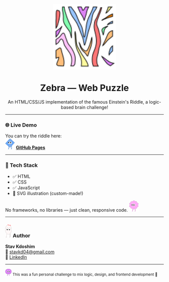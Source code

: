 <p align="center">
  <img src="favicon.svg" alt="Einstein Riddle Logo" width="200"/>
</p>

<h1 align="center"> Zebra — Web Puzzle</h1>

<p align="center">
  An HTML/CSS/JS implementation of the famous Einstein's Riddle, a logic-based brain challenge!
</p>

---

### 🌐 Live Demo

You can try the riddle here:  
<img src="blue.svg" alt="Character 1" width="30"/> [**GitHub Pages**](https://zebra-puzzle-ryvy.vercel.app/)

---

### 🧰 Tech Stack

- ✅ HTML
- ✅ CSS
- ✅ JavaScript
- 🎨 SVG illustration (custom-made!)

No frameworks, no libraries — just clean, responsive code. <img src="pink.svg" alt="Character 1" width="30"/>

---
### <img src="white.svg" alt="Character 1" width="20"/> Author

**Stav Kdoshim**  
📧 stavkd04@gmail.com  
🔗 [LinkedIn](https://www.linkedin.com/in/stav-kdoshim/)

---

<sub> <img src="purple.svg" alt="Character 1" width="20"/> This was a fun personal challenge to mix logic, design, and frontend development 🎯</sub>
